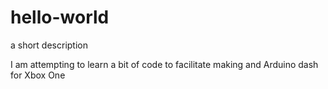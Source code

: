 # hello-world
a short description

I am attempting to learn a bit of code to facilitate making and Arduino dash for Xbox One
